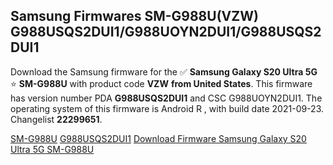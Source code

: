 <h2>Samsung Firmwares SM-G988U(VZW) G988USQS2DUI1/G988UOYN2DUI1/G988USQS2DUI1</h2>
Download the Samsung firmware for the ✅ <strong>Samsung Galaxy S20 Ultra 5G </strong> ⭐ <strong>SM-G988U</strong> with product code <strong>VZW</strong> <strong> from United States</strong>. This firmware has version number PDA <strong>G988USQS2DUI1</strong> and CSC G988UOYN2DUI1. The operating system of this firmware is Android R , with build date 2021-09-23. Changelist <strong>22299651</strong>.


[SM-G988U](https://samfirm.shop/samsung/model/SM-G988U)
[G988USQS2DUI1](https://samfirm.shop/samsung/pda/G988USQS2DUI1)
[Download Firmware Samsung Galaxy S20 Ultra 5G SM-G988U](https://samfirm.shop/samsung/firmware/459184)
